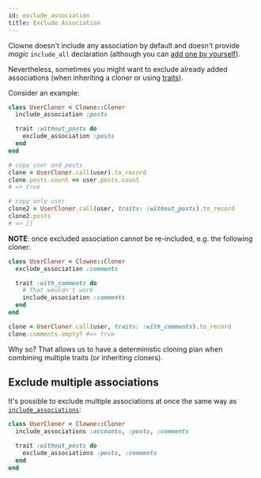 ```yaml
---
id: exclude_association
title: Exclude Association
---
```


Clowne doesn't include any association by default and doesn't provide _magic_ `include_all` declaration (although you can [add one by yourself](customization.md)).

Nevertheless, sometimes you might want to exclude already added associations (when inheriting a cloner or using [traits](traits.md)).

Consider an example:

```ruby
class UserCloner < Clowne::Cloner
  include_association :posts

  trait :without_posts do
    exclude_association :posts
  end
end

# copy user and posts
clone = UserCloner.call(user).to_record
clone.posts.count == user.posts.count
# => true

# copy only user
clone2 = UserCloner.call(user, traits: :without_posts).to_record
clone2.posts
# => []
```

**NOTE**: once excluded association cannot be re-included, e.g. the following cloner:

```ruby
class UserCloner < Clowne::Cloner
  exclude_association :comments

  trait :with_comments do
    # That wouldn't work
    include_association :comments
  end
end

clone = UserCloner.call(user, traits: :with_comments).to_record
clone.comments.empty? #=> true
```

Why so? That allows us to have a deterministic cloning plan when combining multiple traits
(or inheriting cloners).

## Exclude multiple associations

It's possible to exclude multiple associations at once the same way as [`include_associations`](include_association.md):

```ruby
class UserCloner < Clowne::Cloner
  include_associations :accounts, :posts, :comments

  trait :without_posts do
    exclude_associations :posts, :comments
  end
end
```
